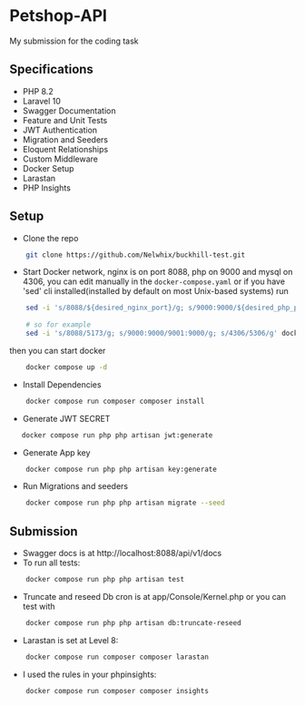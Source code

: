# Petshop-API
My submission for the coding task

## Specifications
- PHP 8.2 
- Laravel 10 
- Swagger Documentation 
- Feature and Unit Tests 
- JWT Authentication
- Migration and Seeders
- Eloquent Relationships
- Custom Middleware
- Docker Setup
- Larastan 
- PHP Insights

## Setup
- Clone the repo
```bash
    git clone https://github.com/Nelwhix/buckhill-test.git
```

- Start Docker network, nginx is on port 8088, php on 9000 and mysql
on 4306, you can edit manually in the `docker-compose.yaml` or if you have
'sed' cli installed(installed by default on most Unix-based systems)
run 
```bash
    sed -i 's/8088/${desired_nginx_port}/g; s/9000:9000/${desired_php_port}:9000/g; s/4306/${desired_php_port/g' docker-compose.yaml
    
    # so for example
    sed -i 's/8088/5173/g; s/9000:9000/9001:9000/g; s/4306/5306/g' docker-compose.yaml
```

then you can start docker
```bash 
    docker compose up -d
```

- Install Dependencies
```bash
    docker compose run composer composer install
```

- Generate JWT SECRET
```bash
   docker compose run php php artisan jwt:generate
```

- Generate App key
```bash
    docker compose run php php artisan key:generate
```

- Run Migrations and seeders
```bash
    docker compose run php php artisan migrate --seed
```

## Submission
- Swagger docs is at http://localhost:8088/api/v1/docs
- To run all tests:
```bash
    docker compose run php php artisan test
```
- Truncate and reseed Db cron is at app/Console/Kernel.php or 
you can test with
```bash
    docker compose run php php artisan db:truncate-reseed
```

- Larastan is set at Level 8:
```bash
    docker compose run composer composer larastan 
```
- I used the rules in your phpinsights:
```bash
    docker compose run composer composer insights 
```